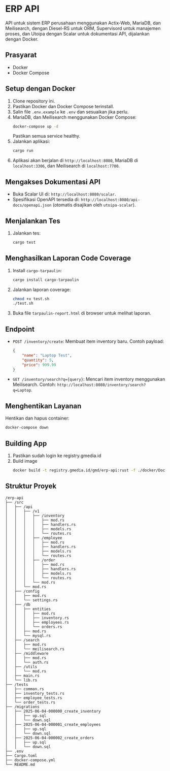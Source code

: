 # ERP API

API untuk sistem ERP perusahaan menggunakan Actix-Web, MariaDB, dan Meilisearch, dengan Diesel-RS untuk ORM, Supervisord untuk manajemen proses, dan Utoipa dengan Scalar untuk dokumentasi API, dijalankan dengan Docker.

## Prasyarat
- Docker
- Docker Compose

## Setup dengan Docker
1. Clone repository ini.
2. Pastikan Docker dan Docker Compose terinstall.
3. Salin file `.env.example` ke `.env` dan sesuaikan jika perlu.
4. MariaDB, dan Meilisearch menggunakan Docker Compose:
   ```bash
   docker-compose up -d
   ```
   Pastikan semua service healthy.
5. Jalankan aplikasi:
   ```bash
   cargo run
   ```
6. Aplikasi akan berjalan di `http://localhost:8080`, MariaDB di `localhost:3306`, dan Meilisearch di `localhost:7700`.

## Mengakses Dokumentasi API
- Buka Scalar UI di: `http://localhost:8080/scalar`.
- Spesifikasi OpenAPI tersedia di: `http://localhost:8080/api-docs/openapi.json` (otomatis disajikan oleh `utoipa-scalar`).

## Menjalankan Tes
1. Jalankan tes:
   ```bash
   cargo test
   ```

## Menghasilkan Laporan Code Coverage
1. Install `cargo-tarpaulin`:
   ```bash
   cargo install cargo-tarpaulin
   ```
2. Jalankan laporan coverage:
   ```bash
   chmod +x test.sh
   ./test.sh
   ```
3. Buka file `tarpaulin-report.html` di browser untuk melihat laporan.

## Endpoint
- `POST /inventory/create`: Membuat item inventory baru. Contoh payload:
  ```json
  {
      "name": "Laptop Test",
      "quantity": 5,
      "price": 999.99
  }
  ```
- `GET /inventory/search?q={query}`: Mencari item inventory menggunakan Meilisearch. Contoh: `http://localhost:8080/inventory/search?q=Laptop`.

## Menghentikan Layanan
Hentikan dan hapus container:
```bash
docker-compose down
```
## Building App
1. Pastikan sudah login ke registry.gmedia.id
2. Build image
   ```bash
   docker build -t registry.gmedia.id/gmd/erp-api:rust -f ./docker/Dockerfile .
   ```

## Struktur Proyek
```
/erp-api
├── /src
│   ├── /api
│   │   ├── /v1
│   │   │   ├── /inventory
│   │   │   │   ├── mod.rs
│   │   │   │   ├── handlers.rs
│   │   │   │   ├── models.rs
│   │   │   │   └── routes.rs
│   │   │   ├── /employee
│   │   │   │   ├── mod.rs
│   │   │   │   ├── handlers.rs
│   │   │   │   ├── models.rs
│   │   │   │   └── routes.rs
│   │   │   ├── /order
│   │   │   │   ├── mod.rs
│   │   │   │   ├── handlers.rs
│   │   │   │   ├── models.rs
│   │   │   │   └── routes.rs
│   │   │   └── mod.rs
│   │   └── mod.rs
│   ├── /config
│   │   ├── mod.rs
│   │   └── settings.rs
│   ├── /db
│   │   ├── entities
│   │   │   ├── mod.rs
│   │   │   ├── inventory.rs
│   │   │   ├── employees.rs
│   │   │   └── orders.rs
│   │   ├── mod.rs
│   │   └── mysql.rs
│   ├── /search
│   │   ├── mod.rs
│   │   └── meilisearch.rs
│   ├── /middleware
│   │   ├── mod.rs
│   │   └── auth.rs
│   ├── /utils
│   │   └── mod.rs
│   ├── main.rs
│   └── lib.rs
├── /tests
│   ├── common.rs
│   ├── inventory_tests.rs
│   ├── employee_tests.rs
│   └── order_tests.rs
├── /migrations
│   ├── 2025-06-04-000000_create_inventory
│   │   ├── up.sql
│   │   └── down.sql
│   ├── 2025-06-04-000001_create_employees
│   │   ├── up.sql
│   │   └── down.sql
│   ├── 2025-06-04-000002_create_orders
│   │   ├── up.sql
│   │   └── down.sql
├── .env
├── Cargo.toml
├── docker-compose.yml
└── README.md
```